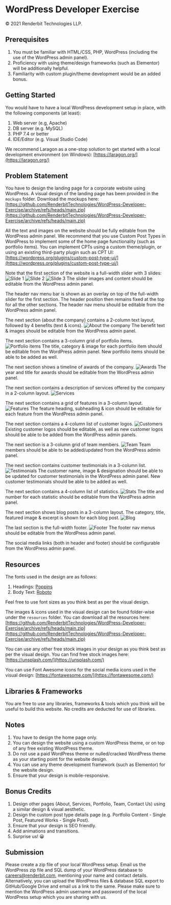 # WordPress Developer Exercise

&copy; 2021 Renderbit Technologies LLP.

## Prerequisites

1. You must be familiar with HTML/CSS, PHP, WordPress (including the use of the WordPress admin panel).
2. Proficiency with using theme/design frameworks (such as Elementor) will be additionally helpful.
3. Familiarity with custom plugin/theme development would be an added bonus.

## Getting Started

You would have to have a local WordPress development setup in place, with the following components (at least):

1. Web server (e.g, Apache)
2. DB server (e.g. MySQL)
3. PHP 7.4 or better
4. IDE/Editor (e.g. Visual Studio Code)

We recommend Laragon as a one-stop solution to get started with a local development environment (on Windows): [https://laragon.org/](https://laragon.org/)

## Problem Statement

You have to design the landing page for a corporate website using WordPress. A visual design of the landing page has been provided in the `mockups` folder. Download the mockups here: [https://github.com/RenderbitTechnologies/WordPress-Developer-Exercise/archive/refs/heads/main.zip](https://github.com/RenderbitTechnologies/WordPress-Developer-Exercise/archive/refs/heads/main.zip)

All the text and images on the website should be fully editable from the WordPress admin panel. We recommend that you use Custom Post Types in WordPress to implement some of the home page functionality (such as portfolio items). You can implement CPTs using a custom theme/plugin, or using an existing third-party plugin such as CPT UI: [https://wordpress.org/plugins/custom-post-type-ui/](https://wordpress.org/plugins/custom-post-type-ui/)

Note that the first section of the website is a full-width slider with 3 slides:
![Slide 1](images/image12.png)
![Slide 2](images/image14.png)
![Slide 3](images/image6.png)
The slider images and content should be editable from the WordPress admin panel.

The header nav menu bar is shown as an overlay on top of the full-width slider for the first section. The header position then remains fixed at the top for all the other sections. The header nav menu should be editable from the WordPress admin panel.

The next section (about the company) contains a 2-column text layout, followed by 4 benefits (text & icons).
![About the company](images/image7.png)
The benefit text & images should be editable from the WordPress admin panel.

The next section contains a 3-column grid of portfolio items.
![Portfolio items](images/image10.png)
The title, category & image for each portfolio item should be editable from the WordPress admin panel. New portfolio items should be able to be added as well.

The next section shows a timeline of awards of the company.
![Awards](images/image2.png)
The year and title for awards should be editable from the WordPress admin panel.

The next section contains a description of services offered by the company in a 2-column layout.
![Services](images/image5.png)

The next section contains a grid of features in a 3-column layout.
![Features](images/image11.png)
The feature heading, subheading & icon should be editable for each feature from the WordPress admin panel.

The next section contains a 4-column list of customer logos.
![Customers](images/image4.png)
Existing customer logos should be editable, as well as new customer logos should be able to be added from the WordPress admin panels.

The next section is a 3-column grid of team members.
![Team](images/image1.png)
Team members should be able to be added/updated from the WordPress admin panel.

The next section contains customer testimonials in a 3-column list.
![Testimonials](images/image8.png)
The customer name, image & designation should be able to be updated for customer testimonials in the WordPress admin panel. New customer testimonials should be able to be added as well.

The next section contains a 4-column list of statistics.
![Stats](images/image3.png)
The title and number for each statistic should be editable from the WordPress admin panel.

The next section shows blog posts in a 3-column layout. The category, title, featured image & excerpt is shown for each blog post.
![Blog](images/image9.png)

The last section is the full-width footer.
![Footer](images/image13.png)
The footer nav menus should be editable from the WordPress admin panel.

The social media links (both in header and footer) should be configurable from the WordPress admin panel.

## Resources

The fonts used in the design are as follows:

1. Headings: [Poppins](https://fonts.google.com/specimen/Poppins)
2. Body Text: [Roboto](https://fonts.google.com/specimen/Roboto)

Feel free to use font sizes as you think best as per the visual design.

The images & icons used in the visual design can be found folder-wise under the `resources` folder. You can download all the resources here: [https://github.com/RenderbitTechnologies/WordPress-Developer-Exercise/archive/refs/heads/main.zip](https://github.com/RenderbitTechnologies/WordPress-Developer-Exercise/archive/refs/heads/main.zip)

You can use any other free stock images in your design as you think best as per the visual design. You can find free stock images here: [https://unsplash.com/](https://unsplash.com/)

You can use Font Awesome icons for the social media icons used in the visual design: [https://fontawesome.com/](https://fontawesome.com/)

## Libraries & Frameworks

You are free to use any libraries, frameworks & tools which you think will be useful to build this website. No credits are deducted for use of libraries.

## Notes

1. You have to design the home page only.
2. You can design the website using a custom WordPress theme, or on top of any free existing WordPress theme.
3. Do not use a paid WordPress theme or nulled/cracked WordPress theme as your starting point for the website design.
4. You can use any theme development framework (such as Elementor) for the website design.
5. Ensure that your design is mobile-responsive.

## Bonus Credits

1. Design other pages (About, Services, Portfolio, Team, Contact Us) using a similar design & visual aesthetic.
2. Design the custom post type details page (e.g. Portfolio Content - Single Post, Featured Works - Single Post).
3. Ensure that your design is SEO friendly.
4. Add animations and transitions.
5. Surprise us! 😀

## Submission

Please create a zip file of your local WordPress setup. Email us the WordPress zip file and SQL dump of your WordPress database to [careers@renderbit.com](mailto:careers@renderbit.com), mentioning your name and contact details. Alternatively, you can upload the WordPress files & database SQL export to GitHub/Google Drive and email us a link to the same. Please make sure to mention the WordPress admin username and password of the local WordPress setup which you are sharing with us.

